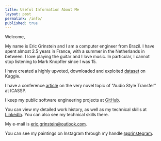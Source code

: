 ```yaml
---
title: Useful Information About Me
layout: post
permalink: /info/
published: true
---
```


Welcome,

My name is Eric Grinstein and I am a computer engineer from Brazil. I have spent almost 2.5 years in France, with a summer in the Netherlands in between. I love playing the guitar and I love music. In particular, I cannot stop listening to Mark Knopfler since I was 15.

I have created a highly upvoted, downloaded and exploited [dataset](https://www.kaggle.com/egrinstein/20-years-of-games) on Kaggle.

I have a conference [article](https://arxiv.org/abs/1710.11385) on the very novel topic of "Audio Style Transfer" at ICASSP.

I keep my public software engineering projects at [GitHub](https://github.com/egrinstein).

You can view my detailed work history, as well as my technical skills at [LinkedIn](https://www.linkedin.com/in/egrinstein). You can also see my technical skills there.

My e-mail is [eric.grinstein@outlook.com](mailto:eric.grinstein@outlook.com).

You can see my paintings on Instagram through my handle [@grinstegram](https://www.instagram.com/grinstegram/).